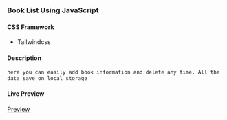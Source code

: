 ### Book List Using JavaScript

#### CSS Framework

- Tailwindcss

#### Description

    here you can easily add book information and delete any time. All the data save on local storage

#### Live Preview

<a href="">Preview</a>
